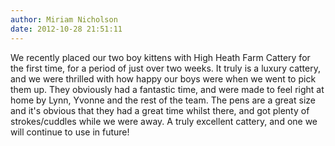 ```yaml
---
author: Miriam Nicholson
date: 2012-10-28 21:51:11
---
```

We recently placed our two boy kittens with High Heath Farm Cattery for the first time, for a period of just over two weeks. It truly is a luxury cattery, and we were thrilled with how happy our boys were when we went to pick them up. They obviously had a fantastic time, and were made to feel right at home by Lynn, Yvonne and the rest of the team. The pens are a great size and it's obvious that they had a great time whilst there, and got plenty of strokes/cuddles while we were away. A truly excellent cattery, and one we will continue to use in future!

